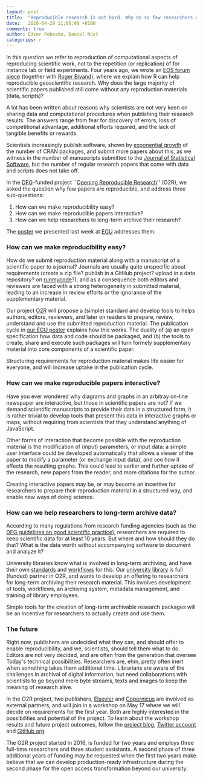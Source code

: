 ```yaml
---
layout: post
title:  "Reproducible research is not hard. Why do so few researchers do it?"
date:   2016-04-29 11:00:00 +0100
comments: true
author: Edzer Pebesma, Daniel Nüst
categories: r
---
```


In this question we refer to reproduction of computational
aspects of reproducing scientific work, not to the repetition
(or replication) of for instance lab or field experiments.
Four years ago, we wrote an [EOS forum
piece](http://dx.doi.org/10.1029/2012EO160003) (together with 
[Roger Bivand](https://www.nhh.no/en/research-faculty/department-of-economics/sam/cv/bivand--roger-s.aspx)), 
where we explain how R can help reproducible geoscientific research. Why does the
large majority of scientific papers published still come without any
reproduction materials (data, scripts)?

A lot has been written about reasons why scientists are not
very keen on sharing data and computational procedures when
publishing their research results. The answers range from
fear for discovery of errors, loss of competitional advantage,
additional efforts required, and the lack of tangible benefits or
rewards. 

Scientists increasingly publish software, shown by [exponential
growth](http://blog.revolutionanalytics.com/2016/04/a-segmented-model-of-cran-package-growth.html)
of the number of CRAN packages, and submit more papers about
this, as we witness in the number of manuscripts submitted to the
[Journal of Statistical Software](https://www.jstatsoft.org/),
but the number of regular research papers that come with data and
scripts does not take off.

In the [DFG](http://www.dfg.de/en/)-funded project ``[Opening
Reproducible Research](http://o2r.info)'' (O2R), we asked the
question why few papers are reproducible, and address three
sub-questions:

1. How can we make reproducibility easy? 
2. How can we make reproducible papers interactive? 
3. How can we help researchers to long-term archive their research?

The
[poster](http://presentations.copernicus.org/EGU2016-7396_presentation.pdf)
we presented last week at [EGU](http://egu2016.eu/) addresses them.

### How can we make reproducibility easy? 

How do we submit reproduction material along with a manuscript of
a scientific paper to a journal? Journals are usually quite
unspecific about requirements (create a zip file? publish in a GitHub project? upload in a data
repository? on [runmycode](http://runmycode.org/)?), and as a
consequence both editors and reviewers are faced with a strong
heterogeneity in submitted material, leading to an increase in
review efforts or the ignorance of the supplementary material.

Our project [O2R](http://o2r.info/) will propose a (simple)
standard and develop tools to helps authors, editors, reviewers,
and later on readers to prepare, review, understand and use the
submitted reproduction material. The publication cycle in 
[our EGU poster](http://presentations.copernicus.org/EGU2016-7396_presentation.pdf)
explains how this works. The duality of (a) an open specification how 
data and code should be packaged, and (b) the tools to create, share 
and execute such packages will turn formely supplementary material 
into core components of a scientific paper.

Structuring requirements for reproduction material makes life easier
for everyone, and will increase uptake in the publication cycle.

### How can we make reproducible papers interactive? 

Have you ever wondered why diagrams and graphs in an arbitray on-line
newspaper are interactive, but those in scientific papers are not? If
we demand scientific manuscripts to provide their data in a
structured form, it is rather trivial to develop tools that present
this data in interactive graphs or maps, without requiring from
scientists that they understand anything of JavaScript.

Other forms of interaction that become possible with the reproduction
material is the modification of (input) parameters, or input data:
a simple user interface could be developed automatically that allows
a viewer of the paper to modify a parameter (or exchange input data),
and see how it affects the resulting graphs. This could lead to
earlier and further uptake of the research, new papers from the
reader, and more citations for the author.

Creating interactive papers may be, or may become an incentive for
researchers to prepare their reproduction material in a structured
way, and enable new ways of doing science.

### How can we help researchers to long-term archive data?

According to many regulations from research funding
agencies (such as the [DFG guidelines on good scientific
practice](http://www.dfg.de/foerderung/grundlagen_rahmenbedingungen/gwp/)),
researchers are required to keep scientific data for at least 10
years. But where and how should they do that? What is the data worth
without accompanying software to document and analyze it?

University libraries know what is involved in long-term archiving, and
have their own [standards](https://en.wikipedia.org/wiki/BagIt) and
[workflows](https://en.wikipedia.org/wiki/Open_Archival_Information_System)
for this. Our [university library](http://ulb.uni-muenster.de/)
is full (funded) partner in O2R, and wants to develop an offering
to researchers for long-term archiving their research material.
This involves development of tools, workflows, an archiving system,
metadata management, and training of library employees.

Simple tools for the creation of long-term archivable research packages 
will be an incentive for researchers to actually create and use them.

### The future

Right now, publishers are undecided what they can, and should offer
to enable reproducibility, and we, scientists, should tell them
what to do. Editors are not very decided, and are often from the
generation that oversee Today's technical possibilities. Researchers
are, ehm, pretty often inert when something takes them additional time.
Librarians are aware of the challenges in archival of digital information,
but need collaborations with scientists to go beyond mere byte streams, 
texts and images to keep the meaning of research alive.

In the O2R project, two publishers,
[Elsevier](http://www.elsevier.com/) and
[Copernicus](http://www.copernicus.org) are involved as external
partners, and will join in a workshop on May 17 where we will decide
on requirements for the first year. Both are highly interested in
the possibilities and potential of the project. To learn about the
workshop results and future project outcomes, follow the 
[project blog](http://o2r.info/), [Twitter account](https://twitter.com/o2r_project)
 and [GitHub org](https://github.com/o2r-project).

The O2R project started in 2016, is funded for two years and employs
three full-time researchers and three student assistants. A second
phase of three additional years of funding may be requested when the
first two years make believe that we can develop production-ready
infrastructure during the second phase for the open access
transformation beyond our university.
